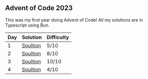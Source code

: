 ## Advent of Code 2023
This was my first year doing Advent of Code! All my solutions are in Typescript using Bun.

| Day         | Solution    | Difficulty  |
| ----------- | ----------- | ----------- |
| 1  | [ Soultion](/2023/day-1)| 5/10  |
| 2  | [ Soultion](/2023/day-2)| 8/10  |
| 3  | [ Soultion](/2023/day-3)| 10/10 |
| 4  | [ Soultion](/2023/day-4)| 4/10  |